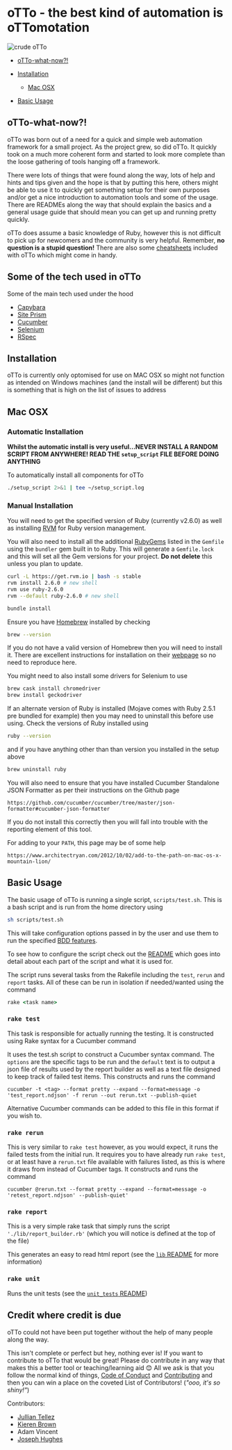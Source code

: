 # **oTTo** - the best kind of automation is oTTomotation

![crude oTTo](./assets/crude_otto.png)

- [oTTo-what-now?!](#otto-what-now?!)
- [Installation](#installation)

  - [Mac OSX](#mac-osx)

- [Basic Usage](#basic-usage)

## **oTTo-what-now?!**

oTTo was born out of a need for a quick and simple web automation framework for a small project. As the project grew, so did oTTo. It quickly took on a much more coherent form and started to look more complete than the loose gathering of tools hanging off a framework.

There were lots of things that were found along the way, lots of help and hints and tips given and the hope is that by putting this here, others might be able to use it to quickly get something setup for their own purposes and/or get a nice introduction to automation tools and some of the usage. There are READMEs along the way that should explain the basics and a general usage guide that should mean you can get up and running pretty quickly.

oTTo does assume a basic knowledge of Ruby, however this is not difficult to pick up for newcomers and the community is very helpful. Remember, **no question is a stupid question!** There are also some [cheatsheets](docs/cheatsheets) included with oTTo which might come in handy.

## **Some of the tech used in oTTo**

Some of the main tech used under the hood

- [Capybara](https://github.com/teamcapybara/capybara)
- [Site Prism](https://github.com/natritmeyer/site_prism)
- [Cucumber](https://github.com/cucumber)
- [Selenium](https://www.seleniumhq.org/)
- [RSpec](https://rspec.info/)

## **Installation**

oTTo is currently only optomised for use on MAC OSX so might not function as intended on Windows machines (and the install will be different) but this is something that is high on the list of issues to address

## **Mac OSX**

### **Automatic Installation**

**Whilst the automatic install is very useful...NEVER INSTALL A RANDOM SCRIPT FROM ANYWHERE! READ THE `setup_script` FILE BEFORE DOING ANYTHING**

To automatically install all components for oTTo

```bash
./setup_script 2>&1 | tee ~/setup_script.log
```

### **Manual Installation**

You will need to get the specified version of Ruby (currently v2.6.0) as well as installing [RVM](https://rvm.io/rvm/about) for Ruby version management.

You will also need to install all the additional [RubyGems](https://guides.rubygems.org/) listed in the `Gemfile` using the `bundler` gem built in to Ruby. This will generate a `Gemfile.lock` and this will set all the Gem versions for your project. **Do not delete** this unless you plan to update.

```bash
curl -L https://get.rvm.io | bash -s stable
rvm install 2.6.0 # new shell
rvm use ruby-2.6.0
rvm --default ruby-2.6.0 # new shell

bundle install
```

Ensure you have [Homebrew](https://brew.sh/) installed by checking

```bash
brew --version
```

If you do not have a valid version of Homebrew then you will need to install it. There are excellent instructions for installation on their [webpage](https://brew.sh/) so no need to reproduce here.

You might need to also install some drivers for Selenium to use

```bash
brew cask install chromedriver
brew install geckodriver
```

If an alternate version of Ruby is installed (Mojave comes with Ruby 2.5.1 pre bundled for example) then you may need to uninstall this before use using. Check the versions of Ruby installed using

```bash
ruby --version
```

and if you have anything other than than version you installed in the setup above

```bash
brew uninstall ruby
```

You will also need to ensure that you have installed Cucumber Standalone JSON Formatter as per their instructions on the Github page

```
https://github.com/cucumber/cucumber/tree/master/json-formatter#cucumber-json-formatter
```

If you do not install this correctly then you will fall into trouble with the reporting element of this tool.

For adding to your `PATH`, this page may be of some help

```
https://www.architectryan.com/2012/10/02/add-to-the-path-on-mac-os-x-mountain-lion/
```

## **Basic Usage**

The basic usage of oTTo is running a single script, `scripts/test.sh`. This is a bash script and is run from the home directory using

```bash
sh scripts/test.sh
```

This will take configuration options passed in by the user and use them to run the specified [BDD features](features/README.md).

To see how to configure the script check out the [README](scripts/README.md) which goes into detail about each part of the script and what it is used for.

The script runs several tasks from the Rakefile including the `test`, `rerun` and `report` tasks. All of these can be run in isolation if needed/wanted using the command

```ruby
rake <task name>
```

### `rake test`

This task is responsible for actually running the testing. It is constructed using Rake syntax for a Cucumber command

It uses the test.sh script to construct a Cucumber syntax command. The `options` are the specific tags to be run and the `default` text is to output a json file of results used by the report builder as well as a text file designed to keep track of failed test items. This constructs and runs the command

```gherkin
cucumber -t <tag> --format pretty --expand --format=message -o 'test_report.ndjson' -f rerun --out rerun.txt --publish-quiet
```

Alternative Cucumber commands can be added to this file in this format if you wish to.

### `rake rerun`

This is very similar to `rake test` however, as you would expect, it runs the failed tests from the initial run. It requires you to have already run `rake test`, or at least have a `rerun.txt` file available with failures listed, as this is where it draws from instead of Cucumber tags. It constructs and runs the command

```gherkin
cucumber @rerun.txt --format pretty --expand --format=message -o 'retest_report.ndjson' --publish-quiet'
```

### `rake report`

This is a very simple rake task that simply runs the script `'./lib/report_builder.rb'` (which you will notice is defined at the top of the file)

This generates an easy to read html report (see the [`lib` README](lib/README.md) for more information)

### `rake unit`

Runs the unit tests (see the [`unit_tests` README](unit_tests/README.md))

## **Credit where credit is due**

oTTo could not have been put together without the help of many people along the way.

This isn't complete or perfect but hey, nothing ever is! If you want to contribute to oTTo that would be great! Please do contribute in any way that makes this a better tool or teaching/learning aid :blush: All we ask is that you follow the normal kind of things, [Code of Conduct](CODE_OF_CONDUCT.md) and [Contributing](CONTRIBUTING.MD) and then you can win a place on the coveted List of Contributors! (_"ooo, it's so shiny!"_)

Contributors:

- [Jullian Tellez](https://github.com/juliantellez)
- [Kieren Brown](https://github.com/kj-brown)
- Adam Vincent
- [Joseph Hughes](https://github.com/CommodoreBeard)